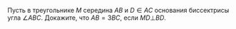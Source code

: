 Пусть в треугольнике $M$ середина $AB$ и $D\in AC$ основания биссектрисы угла $\angle ABC$. Докажите, что $AB=3BC$, если $MD\bot BD$.